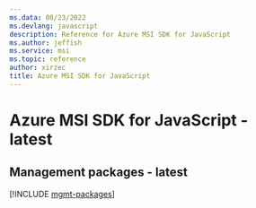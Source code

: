 ```yaml
---
ms.data: 08/23/2022
ms.devlang: javascript
description: Reference for Azure MSI SDK for JavaScript
ms.author: jeffish
ms.service: msi
ms.topic: reference
author: xirzec
title: Azure MSI SDK for JavaScript
---
```

# Azure MSI SDK for JavaScript - latest

## Management packages - latest
[!INCLUDE [mgmt-packages](msi-mgmt-index.md)]